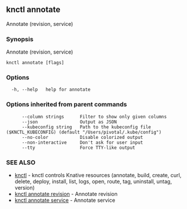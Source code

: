 ## knctl annotate

Annotate (revision, service)

### Synopsis

Annotate (revision, service)

```
knctl annotate [flags]
```

### Options

```
  -h, --help   help for annotate
```

### Options inherited from parent commands

```
      --column strings      Filter to show only given columns
      --json                Output as JSON
      --kubeconfig string   Path to the kubeconfig file ($KNCTL_KUBECONFIG) (default "/Users/pivotal/.kube/config")
      --no-color            Disable colorized output
      --non-interactive     Don't ask for user input
      --tty                 Force TTY-like output
```

### SEE ALSO

* [knctl](knctl.md)	 - knctl controls Knative resources (annotate, build, create, curl, delete, deploy, install, list, logs, open, route, tag, uninstall, untag, version)
* [knctl annotate revision](knctl_annotate_revision.md)	 - Annotate revision
* [knctl annotate service](knctl_annotate_service.md)	 - Annotate service


